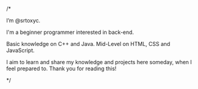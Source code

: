 /* 

  I’m @srtoxyc.

  I'm a beginner programmer interested in back-end.

  Basic knowledge on C++ and Java. Mid-Level on HTML, CSS and JavaScript.

  I aim to learn and share my knowledge and projects here someday, when I feel prepared to.
  Thank you for reading this!

*/
